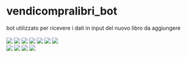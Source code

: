 # vendicompralibri_bot
bot utilizzato per ricevere i dati in input del nuovo libro da aggiungere
</br></br>
![](https://img.shields.io/github/issues/0xfederico/vendicompralibri_bot)
![](https://img.shields.io/github/forks/0xfederico/vendicompralibri_bot)
![](https://img.shields.io/github/stars/0xfederico/vendicompralibri_bot)
![](https://img.shields.io/github/license/0xfederico/vendicompralibri_bot)
![](https://img.shields.io/github/languages/count/0xfederico/vendicompralibri_bot)
![](https://img.shields.io/github/languages/top/0xfederico/vendicompralibri_bot)
![](https://img.shields.io/github/repo-size/0xfederico/vendicompralibri_bot)
</br>
![](https://img.shields.io/github/downloads/0xfederico/vendicompralibri_bot/latest/total)
![](https://img.shields.io/github/v/release/0xfederico/vendicompralibri_bot)
![](https://img.shields.io/github/last-commit/0xfederico/vendicompralibri_bot)
![](https://img.shields.io/github/commit-activity/y/0xfederico/vendicompralibri_bot)
